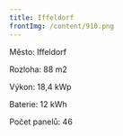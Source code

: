 ```yaml
---
title: Iffeldorf
frontImg: /content/910.png
---
```

Město: Iffeldorf

Rozloha: 88 m2

Výkon: 18,4 kWp

Baterie:  12 kWh

Počet panelů: 46